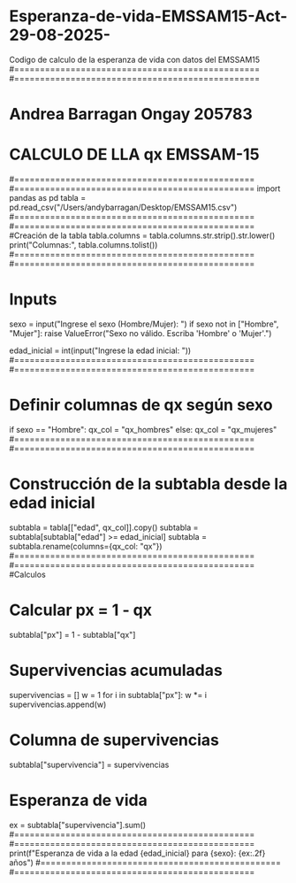 # Esperanza-de-vida-EMSSAM15-Act-29-08-2025-
Codigo de calculo de la esperanza de vida con datos del EMSSAM15 
#================================================
#================================================
#          Andrea Barragan Ongay 205783 
#          CALCULO DE LLA qx EMSSAM-15
#===============================================
#===============================================
import pandas as pd
tabla = pd.read_csv("/Users/andybarragan/Desktop/EMSSAM15.csv")
#===============================================
#===============================================
#Creación de la tabla 
tabla.columns = tabla.columns.str.strip().str.lower()
print("Columnas:", tabla.columns.tolist())
#===============================================
#===============================================
# Inputs
sexo = input("Ingrese el sexo (Hombre/Mujer): ")
if sexo not in ["Hombre", "Mujer"]:
    raise ValueError("Sexo no válido. Escriba 'Hombre' o 'Mujer'.")

edad_inicial = int(input("Ingrese la edad inicial: "))
#===============================================
#===============================================
# Definir columnas de qx según sexo
if sexo == "Hombre":
    qx_col = "qx_hombres"
else:
    qx_col = "qx_mujeres"
#===============================================
#===============================================
# Construcción de la subtabla desde la edad inicial
subtabla = tabla[["edad", qx_col]].copy()
subtabla = subtabla[subtabla["edad"] >= edad_inicial]
subtabla = subtabla.rename(columns={qx_col: "qx"})
#===============================================
#===============================================
#Calculos 
# Calcular px = 1 - qx
subtabla["px"] = 1 - subtabla["qx"]

# Supervivencias acumuladas
supervivencias = []
w = 1
for i in subtabla["px"]:
    w *= i
    supervivencias.append(w)
    
# Columna de supervivencias
subtabla["supervivencia"] = supervivencias

# Esperanza de vida
ex = subtabla["supervivencia"].sum()
#===============================================
#===============================================
print(f"Esperanza de vida a la edad {edad_inicial} para {sexo}: {ex:.2f} años")
#===============================================
#===============================================
